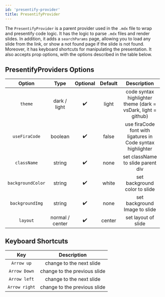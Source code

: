 ```yaml
---
id: 'presentify-provider'
title: PresentifyProvider
---
```


The `PresentifyProvider` is a parent provider used in the `.mdx` file to wrap and presentify code logic.
It has the logic to parse `.mdx` files and render slides. In addition, it adds a `searchParams` page,
allowing you to load any slide from the link, or show a not found page if the slide is not found.
Moreover, it has keyboard shortcuts for manipulating the presentation. It also accepts prop options, with the options described in the table below.

## PresentifyProviders Options

|      Option       |      Type       |      Optional      | Default |                          Description                          |
| :---------------: | :-------------: | :----------------: | :-----: | :-----------------------------------------------------------: |
|      `theme`      |  dark / light   | :heavy_check_mark: |  light  | code syntax highlighter theme (dark = vsDark, light = github) |
|   `useFiraCode`   |     boolean     | :heavy_check_mark: |  false  |  use firaCode font with ligatures in Code syntax highlighter  |
|    `className`    |     string      | :heavy_check_mark: |  none   |               set className to slide parent div               |
| `backgroundColor` |     string      | :heavy_check_mark: |  white  |                 set background color to slide                 |
|  `backgroundImg`  |     string      | :heavy_check_mark: |  none   |                 set background Image to slide                 |
|     `layout`      | normal / center | :heavy_check_mark: | center  |                      set layout of slide                      |

## Keyboard Shortcuts

|      Key      |         Description          |
| :-----------: | :--------------------------: |
|  `Arrow up`   |   change to the next slide   |
| `Arrow Down`  | change to the previous slide |
| `Arrow left`  |   change to the next slide   |
| `Arrow right` | change to the previous slide |
